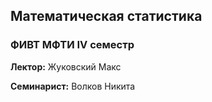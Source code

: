 ## Математическая статистика
### ФИВТ МФТИ IV семестр

**Лектор:** Жуковский Макс

**Семинарист:** Волков Никита
